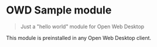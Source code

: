 # OWD Sample module
> Just a "hello world" module for Open Web Desktop

This module is preinstalled in any Open Web Desktop client.